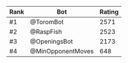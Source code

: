 Rank|Bot|Rating
---|---|---
#1|@ToromBot|2571
#2|@RaspFish|2523
#3|@OpeningsBot|2173
#4|@MinOpponentMoves|648
